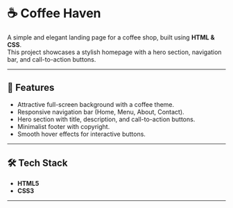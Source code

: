 # ☕ Coffee Haven

A simple and elegant landing page for a coffee shop, built using **HTML & CSS**.  
This project showcases a stylish homepage with a hero section, navigation bar, and call-to-action buttons.

--- 

## 🚀 Features
- Attractive full-screen background with a coffee theme.
- Responsive navigation bar (Home, Menu, About, Contact).
- Hero section with title, description, and call-to-action buttons.
- Minimalist footer with copyright.
- Smooth hover effects for interactive buttons.

---

## 🛠️ Tech Stack
- **HTML5**
- **CSS3**

---



